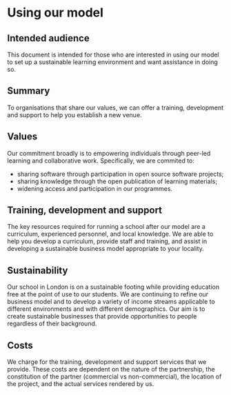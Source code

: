# Using our model

## Intended audience
This document is intended for those who are interested in using our model to set up a sustainable learning environment and want assistance in doing so.

## Summary
To organisations that share our values, we can offer a training, development and support to help you establish a new venue. 

## Values
Our commitment broadly is to empowering individuals through peer-led learning and collaborative work. Specifically, we are commited to:
+ sharing software through participation in open source software projects;
+ sharing knowledge through the open publication of learning materials;
+ widening access and participation in our programmes.

## Training, development and support 
The key resources required for running a school after our model are a curriculum, experienced personnel, and local knowledge. We are able to help you develop a curriculum, provide staff and training, and assist in developing a sustainable business model appropriate to your locality.

## Sustainability
Our school in London is on a sustainable footing while providing education free at the point of use to our students. We are continuing to refine our business model and to develop a variety of income streams applicable to different environments and with different demographics. Our aim is to create sustainable businesses that provide opportunities to people regardless of their background.

## Costs
We charge for the training, development and support services that we provide. These costs are dependent on the nature of the partnership, the constitution of the partner (commercial vs non-commercial), the location of the project, and the actual services rendered by us.
